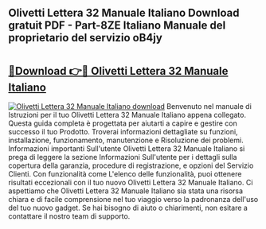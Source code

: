 ## Olivetti Lettera 32 Manuale Italiano Download gratuit PDF - Part-8ZE Italiano Manuale del proprietario del servizio oB4jy

# <h2><a href="http://dfbdpm.blite.top/?on=Olivetti+Lettera+32+Manuale+Italiano">🔗Download 👉🔴 Olivetti Lettera 32 Manuale Italiano</a></h2>

[![Olivetti Lettera 32 Manuale Italiano download](https://i.imgur.com/lujVjoI.png)](http://dfbdpm.blite.top/?on=Olivetti+Lettera+32+Manuale+Italiano)
Benvenuto nel manuale di Istruzioni per il tuo Olivetti Lettera 32 Manuale Italiano appena collegato. Questa guida completa è progettata per aiutarti a capire e gestire con successo il tuo Prodotto. Troverai informazioni dettagliate su funzioni, installazione, funzionamento, manutenzione e Risoluzione dei problemi. Informazioni importanti Sull'utente Olivetti Lettera 32 Manuale Italiano si prega di leggere la sezione Informazioni Sull'utente per i dettagli sulla copertura della garanzia, procedure di registrazione, e opzioni del Servizio Clienti. Con funzionalità come L'elenco delle funzionalità, puoi ottenere risultati eccezionali con il tuo nuovo Olivetti Lettera 32 Manuale Italiano. Ci aspettiamo che Olivetti Lettera 32 Manuale Italiano sia stata una risorsa chiara e di facile comprensione nel tuo viaggio verso la padronanza dell'uso del tuo nuovo gadget. Se hai bisogno di aiuto o chiarimenti, non esitare a contattare il nostro team di supporto.
